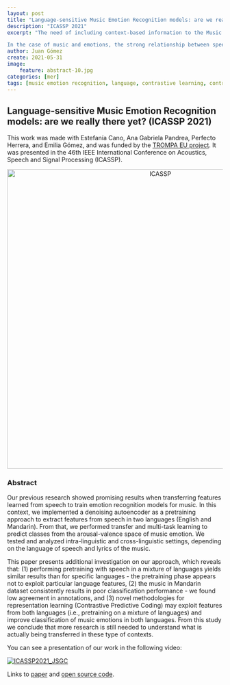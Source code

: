 ```yaml
---
layout: post
title: "Language-sensitive Music Emotion Recognition models: are we really there yet?"
description: "ICASSP 2021"
excerpt: "The need of including context-based information to the Music Information Retrieval field, and particularly to Music Emotion Recognition (MER), has become critical. 

In the case of music and emotions, the strong relationship between speech and music could be considered context, since our linguistic and cultural background reflect fundamental differences in our perception of sound. This theory is known as the vocal similarity hypothesis."
author: Juan Gómez
create: 2021-05-31
image:
    feature: abstract-10.jpg
categories: [mer]
tags: [music emotion recognition, language, contrastive learning, contrastive predictive coding]
---
```


## Language-sensitive Music Emotion Recognition models: are we really there yet? (ICASSP 2021)

This work was made with Estefanía Cano, Ana Gabriela Pandrea, Perfecto Herrera, and Emilia Gómez, and was funded by the [TROMPA EU project](https://trompamusic.eu/). It was presented in the 46th IEEE International Conference on Acoustics, Speech and Signal Processing (ICASSP).

 <center>
 <img src="{{ site.url }}/images/icassp_2021.jpg" alt="ICASSP" width="700"/>
 </center>
 
### Abstract

Our previous research showed promising results when transferring features learned from speech to train emotion recognition models for music. In this context, we implemented a denoising autoencoder as a pretraining approach to extract features from speech in two languages (English and Mandarin). From that, we performed transfer and multi-task learning to predict classes from the arousal-valence space of music emotion. We tested and analyzed intra-linguistic and cross-linguistic settings, depending on the language of speech and lyrics of the music. 

This paper presents additional investigation on our approach, which reveals that: (1) performing pretraining with speech in a mixture of languages yields similar results than for specific languages - the pretraining phase appears not to exploit particular language features, (2) the music in Mandarin dataset consistently results in poor classification performance - we found low agreement in annotations, and (3) novel methodologies for representation learning (Contrastive Predictive Coding) may exploit features from both languages (i.e., pretraining on a mixture of languages) and improve classification of music emotions in both languages.
From this study we conclude that more research is still needed to understand what is actually being transferred in these type of contexts. 

You can see a presentation of our work in the following video:

[![ICASSP2021_JSGC](http://sip.unige.ch/files/5416/1200/9234/ICASSP2021.png)](https://drive.google.com/file/d/1I09fFIDfuki_PfT7UQuTYSqNdSGcvCJU/view?usp=sharing)

Links to [paper](https://github.com/juansgomez87/lang-sens-mer/blob/master/paper/ICASSP2021_JSGC.pdf) and [open source code](https://github.com/juansgomez87/lang-sens-mer/).

